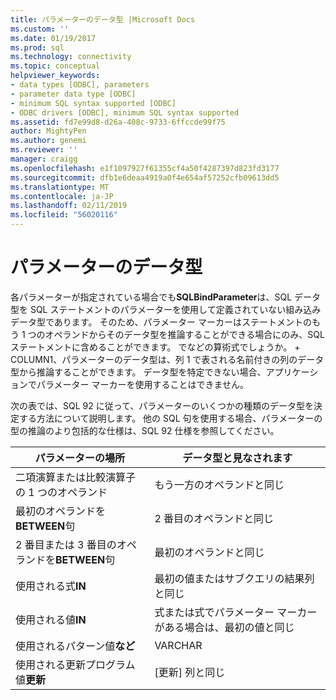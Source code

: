 ```yaml
---
title: パラメーターのデータ型 |Microsoft Docs
ms.custom: ''
ms.date: 01/19/2017
ms.prod: sql
ms.technology: connectivity
ms.topic: conceptual
helpviewer_keywords:
- data types [ODBC], parameters
- parameter data type [ODBC]
- minimum SQL syntax supported [ODBC]
- ODBC drivers [ODBC], minimum SQL syntax supported
ms.assetid: fd7e99d8-d26a-408c-9733-6ffccde99f75
author: MightyPen
ms.author: genemi
ms.reviewer: ''
manager: craigg
ms.openlocfilehash: e1f1097927f61355cf4a50f4287397d823fd3177
ms.sourcegitcommit: dfb1e6deaa4919a0f4e654af57252cfb09613dd5
ms.translationtype: MT
ms.contentlocale: ja-JP
ms.lasthandoff: 02/11/2019
ms.locfileid: "56020116"
---
```

# <a name="parameter-data-types"></a>パラメーターのデータ型
各パラメーターが指定されている場合でも**SQLBindParameter**は、SQL データ型を SQL ステートメントのパラメーターを使用して定義されていない組み込みデータ型であります。 そのため、パラメーター マーカーはステートメントのもう 1 つのオペランドからそのデータ型を推論することができる場合にのみ、SQL ステートメントに含めることができます。 でなどの算術式でしょうか。 + COLUMN1、パラメーターのデータ型は、列 1 で表される名前付きの列のデータ型から推論することができます。 データ型を特定できない場合、アプリケーションでパラメーター マーカーを使用することはできません。  
  
 次の表では、SQL 92 に従って、パラメーターのいくつかの種類のデータ型を決定する方法について説明します。 他の SQL 句を使用する場合、パラメーターの型の推論のより包括的な仕様は、SQL 92 仕様を参照してください。  
  
|パラメーターの場所|データ型と見なされます|  
|---------------------------|-----------------------|  
|二項演算または比較演算子の 1 つのオペランド|もう一方のオペランドと同じ|  
|最初のオペランドを**BETWEEN**句|2 番目のオペランドと同じ|  
|2 番目または 3 番目のオペランドを**BETWEEN**句|最初のオペランドと同じ|  
|使用される式**IN**|最初の値またはサブクエリの結果列と同じ|  
|使用される値**IN**|式または式でパラメーター マーカーがある場合は、最初の値と同じ|  
|使用されるパターン値**など**|VARCHAR|  
|使用される更新プログラム値**更新**|[更新] 列と同じ|
